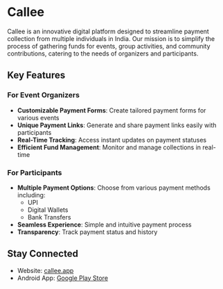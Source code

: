 # Callee

Callee is an innovative digital platform designed to streamline payment collection from multiple individuals in India. Our mission is to simplify the process of gathering funds for events, group activities, and community contributions, catering to the needs of organizers and participants.

## Key Features

### For Event Organizers

- **Customizable Payment Forms**: Create tailored payment forms for various events
- **Unique Payment Links**: Generate and share payment links easily with participants
- **Real-Time Tracking**: Access instant updates on payment statuses
- **Efficient Fund Management**: Monitor and manage collections in real-time

### For Participants

- **Multiple Payment Options**: Choose from various payment methods including:
  - UPI
  - Digital Wallets
  - Bank Transfers
- **Seamless Experience**: Simple and intuitive payment process
- **Transparency**: Track payment status and history

## Stay Connected

- Website: [callee.app](https://www.callee.app/)
- Android App: [Google Play Store](https://play.google.com/store/apps/details?id=com.androjlk.callee)
